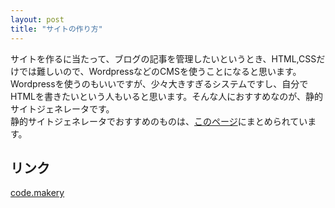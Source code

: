 ```yaml
---
layout: post
title: "サイトの作り方"
---
```

サイトを作るに当たって、ブログの記事を管理したいというとき、HTML,CSSだけでは難しいので、WordpressなどのCMSを使うことになると思います。
Wordpressを使うのもいいですが、少々大きすぎるシステムですし、自分でHTMLを書きたいという人もいると思います。そんな人におすすめなのが、静的サイトジェネレータです。　<br>
静的サイトジェネレータでおすすめのものは、<a href="https://www.staticgen.com/">このページ</a>にまとめられています。

## リンク
<a href="https://code.makery.ch/">code.makery</a>
